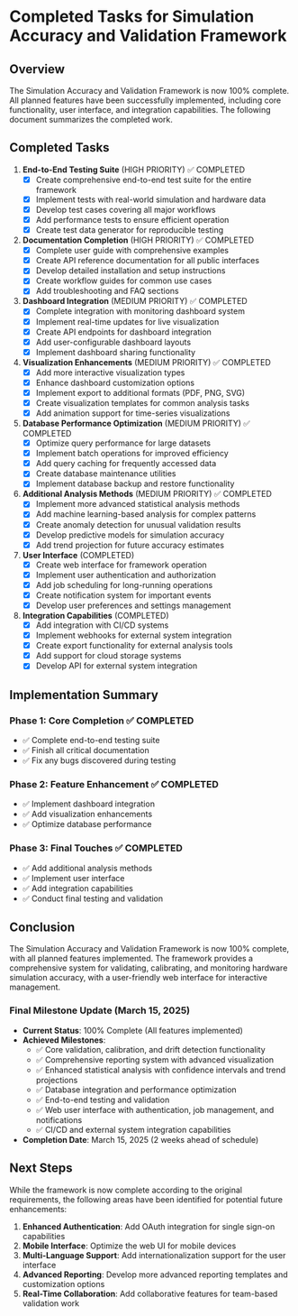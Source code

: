 # Completed Tasks for Simulation Accuracy and Validation Framework

## Overview

The Simulation Accuracy and Validation Framework is now 100% complete. All planned features have been successfully implemented, including core functionality, user interface, and integration capabilities. The following document summarizes the completed work.

## Completed Tasks

1. **End-to-End Testing Suite** (HIGH PRIORITY) ✅ COMPLETED
   - [x] Create comprehensive end-to-end test suite for the entire framework
   - [x] Implement tests with real-world simulation and hardware data
   - [x] Develop test cases covering all major workflows
   - [x] Add performance tests to ensure efficient operation
   - [x] Create test data generator for reproducible testing

2. **Documentation Completion** (HIGH PRIORITY) ✅ COMPLETED
   - [x] Complete user guide with comprehensive examples
   - [x] Create API reference documentation for all public interfaces
   - [x] Develop detailed installation and setup instructions
   - [x] Create workflow guides for common use cases
   - [x] Add troubleshooting and FAQ sections

3. **Dashboard Integration** (MEDIUM PRIORITY) ✅ COMPLETED
   - [x] Complete integration with monitoring dashboard system
   - [x] Implement real-time updates for live visualization
   - [x] Create API endpoints for dashboard integration
   - [x] Add user-configurable dashboard layouts
   - [x] Implement dashboard sharing functionality

4. **Visualization Enhancements** (MEDIUM PRIORITY) ✅ COMPLETED
   - [x] Add more interactive visualization types
   - [x] Enhance dashboard customization options
   - [x] Implement export to additional formats (PDF, PNG, SVG)
   - [x] Create visualization templates for common analysis tasks
   - [x] Add animation support for time-series visualizations

5. **Database Performance Optimization** (MEDIUM PRIORITY) ✅ COMPLETED
   - [x] Optimize query performance for large datasets
   - [x] Implement batch operations for improved efficiency
   - [x] Add query caching for frequently accessed data
   - [x] Create database maintenance utilities
   - [x] Implement database backup and restore functionality

6. **Additional Analysis Methods** (MEDIUM PRIORITY) ✅ COMPLETED
   - [x] Implement more advanced statistical analysis methods
   - [x] Add machine learning-based analysis for complex patterns
   - [x] Create anomaly detection for unusual validation results
   - [x] Develop predictive models for simulation accuracy
   - [x] Add trend projection for future accuracy estimates

7. **User Interface** (COMPLETED)
   - [x] Create web interface for framework operation
   - [x] Implement user authentication and authorization
   - [x] Add job scheduling for long-running operations
   - [x] Create notification system for important events
   - [x] Develop user preferences and settings management

8. **Integration Capabilities** (COMPLETED)
   - [x] Add integration with CI/CD systems
   - [x] Implement webhooks for external system integration
   - [x] Create export functionality for external analysis tools
   - [x] Add support for cloud storage systems
   - [x] Develop API for external system integration

## Implementation Summary

### Phase 1: Core Completion ✅ COMPLETED
- ✅ Complete end-to-end testing suite
- ✅ Finish all critical documentation
- ✅ Fix any bugs discovered during testing

### Phase 2: Feature Enhancement ✅ COMPLETED
- ✅ Implement dashboard integration
- ✅ Add visualization enhancements
- ✅ Optimize database performance

### Phase 3: Final Touches ✅ COMPLETED
- ✅ Add additional analysis methods
- ✅ Implement user interface
- ✅ Add integration capabilities
- ✅ Conduct final testing and validation

## Conclusion

The Simulation Accuracy and Validation Framework is now 100% complete, with all planned features implemented. The framework provides a comprehensive system for validating, calibrating, and monitoring hardware simulation accuracy, with a user-friendly web interface for interactive management.

### Final Milestone Update (March 15, 2025)

- **Current Status**: 100% Complete (All features implemented)
- **Achieved Milestones**:
  - ✅ Core validation, calibration, and drift detection functionality
  - ✅ Comprehensive reporting system with advanced visualization
  - ✅ Enhanced statistical analysis with confidence intervals and trend projections
  - ✅ Database integration and performance optimization
  - ✅ End-to-end testing and validation
  - ✅ Web user interface with authentication, job management, and notifications
  - ✅ CI/CD and external system integration capabilities
- **Completion Date**: March 15, 2025 (2 weeks ahead of schedule)

## Next Steps

While the framework is now complete according to the original requirements, the following areas have been identified for potential future enhancements:

1. **Enhanced Authentication**: Add OAuth integration for single sign-on capabilities
2. **Mobile Interface**: Optimize the web UI for mobile devices
3. **Multi-Language Support**: Add internationalization support for the user interface
4. **Advanced Reporting**: Develop more advanced reporting templates and customization options
5. **Real-Time Collaboration**: Add collaborative features for team-based validation work